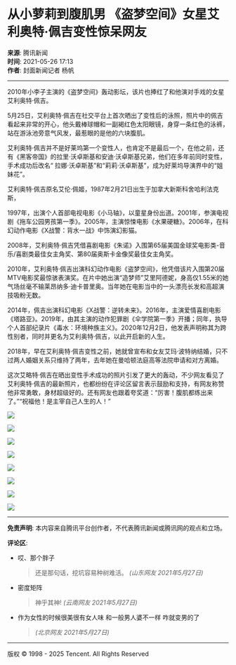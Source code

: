 # 从小萝莉到腹肌男 《盗梦空间》女星艾利奥特·佩吉变性惊呆网友

**来源**: 腾讯新闻  
**时间**: 2021-05-26 17:13  
**作者**: 封面新闻记者 杨帆  

---

2010年小李子主演的《盗梦空间》轰动影坛，该片也捧红了和他演对手戏的女星艾利奥特·佩吉。

5月25日，艾利奥特·佩吉在社交平台上首次晒出了变性后的泳照，照片中的佩吉看起来非常的开心，他头戴棒球帽和一副褐红色太阳眼镜，身穿一条红色的泳裤，站在游泳池旁意气风发，最惹眼的是他的六块腹肌。

艾利奥特·佩吉并不是好莱坞第一个变性人，也肯定不是最后一个，在他之前，还有《黑客帝国》的拉里·沃卓斯基和安迪·沃卓斯基兄弟，他们在多年前同时变性，手术成功后改名“ 拉娜·沃卓斯基”和“莉莉·沃卓斯基”，成为好莱坞导演界中的“姐妹花”。

艾利奥特·佩吉原名艾伦·佩姬，1987年2月21日出生于加拿大新斯科舍哈利法克斯，

1997年，出演个人首部电视电影《小马轴》，以童星身份出道。2001年，参演电视剧《拖车公园男孩第一季》。2005年，主演惊悚电影《水果硬糖》。2006年，在科幻动作电影《X战警：背水一战》中饰演幻影猫。

2008年，艾利奥特·佩吉凭借喜剧电影《朱诺》入围第65届美国金球奖电影类-音乐/喜剧类最佳女主角奖、第80届奥斯卡金像奖最佳女主角奖。

2010年，艾利奥特·佩吉出演科幻动作电影《盗梦空间》，他凭借该片入围第20届MTV电影奖最惊骇表演奖。在片中她出演“造梦师”艾里阿德妮，身高仅1.55米的她气场丝毫不输莱昂纳多·迪卡普里奥。当年她在电影当中的一头漂亮长发和高超演技吸粉无数。

2014年，佩吉出演科幻电影《X战警：逆转未来》。2016年，主演爱情喜剧电影《塔路亚》。2019年，由其主演的动作犯罪剧《伞学院第一季》开播；同年，执导个人首部纪录片《毒水：环境种族主义》。2020年12月2日，他发表声明称其为跨性别者，同时并更名为艾利奥特·佩吉，以此开启新的人生。

2018年，早在艾利奥特·佩吉变性之前，她就曾宣布和女友艾玛·波特纳结婚，只不过两人婚姻关系只维持了两年，去年她在曼哈顿法庭高等法院申请和对方离婚。

这次艾略特·佩吉在晒出变性手术成功的照片引发了更大的轰动，不少网友看见了艾利奥特·佩吉的最新照片，也都纷纷在评论区留言表示鼓励和支持，有网友称赞他非常勇敢，身材超级好的。还有网友也跟着夸奖道：“厉害！腹肌都练出来了。”“祝福他！是主宰自己人生的人！”

![](http://inews.gtimg.com/newsapp_bt/0/13571546663/641)

![](http://inews.gtimg.com/newsapp_bt/0/13571546664/1000)

![](http://inews.gtimg.com/newsapp_bt/0/13571546665/641)

![](http://inews.gtimg.com/newsapp_bt/0/13571546667/641)

![](http://inews.gtimg.com/newsapp_bt/0/13571546668/641)

![](http://inews.gtimg.com/newsapp_bt/0/13571546669/641)

![](http://inews.gtimg.com/newsapp_bt/0/13571546670/641)

![](http://inews.gtimg.com/newsapp_bt/0/13571546671/641)

---

**免责声明**: 本内容来自腾讯平台创作者，不代表腾讯新闻或腾讯网的观点和立场。

**评论区**:
- 哎、那个胖子 
  > 还是那句话，挖坑容易种树难活。
  > *(山东网友 2021年5月27日)*
- 密度矩阵 
  > 神乎其神!
  > *(云南网友 2021年5月27日)*
- 作为女性的时候很美很有女人味 和一般男人婆不一样 咋就变男的了 
  > *(北京网友 2021年5月27日)*

---

版权 © 1998 - 2025 Tencent. All Rights Reserved
<!-- tcd_original_link https://news.qq.com/rain/a/20210526A09KJP00 -->
